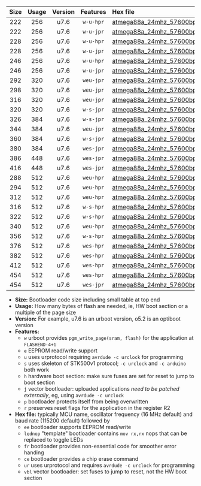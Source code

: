 |Size|Usage|Version|Features|Hex file|
|:-:|:-:|:-:|:-:|:--|
|222|256|u7.6|`w-u-hpr`|[atmega88a_24mhz_57600bps_ur.hex](https://raw.githubusercontent.com/stefanrueger/urboot/main/bootloaders/atmega88a/fcpu_24mhz/57600_bps/atmega88a_24mhz_57600bps_ur.hex)|
|222|256|u7.6|`w-u-jpr`|[atmega88a_24mhz_57600bps_ur_vbl.hex](https://raw.githubusercontent.com/stefanrueger/urboot/main/bootloaders/atmega88a/fcpu_24mhz/57600_bps/atmega88a_24mhz_57600bps_ur_vbl.hex)|
|228|256|u7.6|`w-u-hpr`|[atmega88a_24mhz_57600bps_lednop_ur.hex](https://raw.githubusercontent.com/stefanrueger/urboot/main/bootloaders/atmega88a/fcpu_24mhz/57600_bps/atmega88a_24mhz_57600bps_lednop_ur.hex)|
|228|256|u7.6|`w-u-jpr`|[atmega88a_24mhz_57600bps_lednop_ur_vbl.hex](https://raw.githubusercontent.com/stefanrueger/urboot/main/bootloaders/atmega88a/fcpu_24mhz/57600_bps/atmega88a_24mhz_57600bps_lednop_ur_vbl.hex)|
|246|256|u7.6|`w-u-hpr`|[atmega88a_24mhz_57600bps_lednop_fr_ur.hex](https://raw.githubusercontent.com/stefanrueger/urboot/main/bootloaders/atmega88a/fcpu_24mhz/57600_bps/atmega88a_24mhz_57600bps_lednop_fr_ur.hex)|
|246|256|u7.6|`w-u-jpr`|[atmega88a_24mhz_57600bps_lednop_fr_ur_vbl.hex](https://raw.githubusercontent.com/stefanrueger/urboot/main/bootloaders/atmega88a/fcpu_24mhz/57600_bps/atmega88a_24mhz_57600bps_lednop_fr_ur_vbl.hex)|
|292|320|u7.6|`weu-jpr`|[atmega88a_24mhz_57600bps_ee_ur_vbl.hex](https://raw.githubusercontent.com/stefanrueger/urboot/main/bootloaders/atmega88a/fcpu_24mhz/57600_bps/atmega88a_24mhz_57600bps_ee_ur_vbl.hex)|
|298|320|u7.6|`weu-jpr`|[atmega88a_24mhz_57600bps_ee_lednop_ur_vbl.hex](https://raw.githubusercontent.com/stefanrueger/urboot/main/bootloaders/atmega88a/fcpu_24mhz/57600_bps/atmega88a_24mhz_57600bps_ee_lednop_ur_vbl.hex)|
|316|320|u7.6|`weu-jpr`|[atmega88a_24mhz_57600bps_ee_lednop_fr_ur_vbl.hex](https://raw.githubusercontent.com/stefanrueger/urboot/main/bootloaders/atmega88a/fcpu_24mhz/57600_bps/atmega88a_24mhz_57600bps_ee_lednop_fr_ur_vbl.hex)|
|320|320|u7.6|`w-s-jpr`|[atmega88a_24mhz_57600bps_vbl.hex](https://raw.githubusercontent.com/stefanrueger/urboot/main/bootloaders/atmega88a/fcpu_24mhz/57600_bps/atmega88a_24mhz_57600bps_vbl.hex)|
|326|384|u7.6|`w-s-jpr`|[atmega88a_24mhz_57600bps_lednop_vbl.hex](https://raw.githubusercontent.com/stefanrueger/urboot/main/bootloaders/atmega88a/fcpu_24mhz/57600_bps/atmega88a_24mhz_57600bps_lednop_vbl.hex)|
|344|384|u7.6|`weu-jpr`|[atmega88a_24mhz_57600bps_ee_lednop_fr_ce_ur_vbl.hex](https://raw.githubusercontent.com/stefanrueger/urboot/main/bootloaders/atmega88a/fcpu_24mhz/57600_bps/atmega88a_24mhz_57600bps_ee_lednop_fr_ce_ur_vbl.hex)|
|360|384|u7.6|`w-s-jpr`|[atmega88a_24mhz_57600bps_lednop_fr_vbl.hex](https://raw.githubusercontent.com/stefanrueger/urboot/main/bootloaders/atmega88a/fcpu_24mhz/57600_bps/atmega88a_24mhz_57600bps_lednop_fr_vbl.hex)|
|380|384|u7.6|`wes-jpr`|[atmega88a_24mhz_57600bps_ee_vbl.hex](https://raw.githubusercontent.com/stefanrueger/urboot/main/bootloaders/atmega88a/fcpu_24mhz/57600_bps/atmega88a_24mhz_57600bps_ee_vbl.hex)|
|386|448|u7.6|`wes-jpr`|[atmega88a_24mhz_57600bps_ee_lednop_vbl.hex](https://raw.githubusercontent.com/stefanrueger/urboot/main/bootloaders/atmega88a/fcpu_24mhz/57600_bps/atmega88a_24mhz_57600bps_ee_lednop_vbl.hex)|
|416|448|u7.6|`wes-jpr`|[atmega88a_24mhz_57600bps_ee_lednop_fr_vbl.hex](https://raw.githubusercontent.com/stefanrueger/urboot/main/bootloaders/atmega88a/fcpu_24mhz/57600_bps/atmega88a_24mhz_57600bps_ee_lednop_fr_vbl.hex)|
|288|512|u7.6|`weu-hpr`|[atmega88a_24mhz_57600bps_ee_ur.hex](https://raw.githubusercontent.com/stefanrueger/urboot/main/bootloaders/atmega88a/fcpu_24mhz/57600_bps/atmega88a_24mhz_57600bps_ee_ur.hex)|
|294|512|u7.6|`weu-hpr`|[atmega88a_24mhz_57600bps_ee_lednop_ur.hex](https://raw.githubusercontent.com/stefanrueger/urboot/main/bootloaders/atmega88a/fcpu_24mhz/57600_bps/atmega88a_24mhz_57600bps_ee_lednop_ur.hex)|
|312|512|u7.6|`weu-hpr`|[atmega88a_24mhz_57600bps_ee_lednop_fr_ur.hex](https://raw.githubusercontent.com/stefanrueger/urboot/main/bootloaders/atmega88a/fcpu_24mhz/57600_bps/atmega88a_24mhz_57600bps_ee_lednop_fr_ur.hex)|
|316|512|u7.6|`w-s-hpr`|[atmega88a_24mhz_57600bps.hex](https://raw.githubusercontent.com/stefanrueger/urboot/main/bootloaders/atmega88a/fcpu_24mhz/57600_bps/atmega88a_24mhz_57600bps.hex)|
|322|512|u7.6|`w-s-hpr`|[atmega88a_24mhz_57600bps_lednop.hex](https://raw.githubusercontent.com/stefanrueger/urboot/main/bootloaders/atmega88a/fcpu_24mhz/57600_bps/atmega88a_24mhz_57600bps_lednop.hex)|
|340|512|u7.6|`weu-hpr`|[atmega88a_24mhz_57600bps_ee_lednop_fr_ce_ur.hex](https://raw.githubusercontent.com/stefanrueger/urboot/main/bootloaders/atmega88a/fcpu_24mhz/57600_bps/atmega88a_24mhz_57600bps_ee_lednop_fr_ce_ur.hex)|
|356|512|u7.6|`w-s-hpr`|[atmega88a_24mhz_57600bps_lednop_fr.hex](https://raw.githubusercontent.com/stefanrueger/urboot/main/bootloaders/atmega88a/fcpu_24mhz/57600_bps/atmega88a_24mhz_57600bps_lednop_fr.hex)|
|376|512|u7.6|`wes-hpr`|[atmega88a_24mhz_57600bps_ee.hex](https://raw.githubusercontent.com/stefanrueger/urboot/main/bootloaders/atmega88a/fcpu_24mhz/57600_bps/atmega88a_24mhz_57600bps_ee.hex)|
|382|512|u7.6|`wes-hpr`|[atmega88a_24mhz_57600bps_ee_lednop.hex](https://raw.githubusercontent.com/stefanrueger/urboot/main/bootloaders/atmega88a/fcpu_24mhz/57600_bps/atmega88a_24mhz_57600bps_ee_lednop.hex)|
|412|512|u7.6|`wes-hpr`|[atmega88a_24mhz_57600bps_ee_lednop_fr.hex](https://raw.githubusercontent.com/stefanrueger/urboot/main/bootloaders/atmega88a/fcpu_24mhz/57600_bps/atmega88a_24mhz_57600bps_ee_lednop_fr.hex)|
|454|512|u7.6|`wes-hpr`|[atmega88a_24mhz_57600bps_ee_lednop_fr_ce.hex](https://raw.githubusercontent.com/stefanrueger/urboot/main/bootloaders/atmega88a/fcpu_24mhz/57600_bps/atmega88a_24mhz_57600bps_ee_lednop_fr_ce.hex)|
|454|512|u7.6|`wes-jpr`|[atmega88a_24mhz_57600bps_ee_lednop_fr_ce_vbl.hex](https://raw.githubusercontent.com/stefanrueger/urboot/main/bootloaders/atmega88a/fcpu_24mhz/57600_bps/atmega88a_24mhz_57600bps_ee_lednop_fr_ce_vbl.hex)|

- **Size:** Bootloader code size including small table at top end
- **Usage:** How many bytes of flash are needed, ie, HW boot section or a multiple of the page size
- **Version:** For example, u7.6 is an urboot version, o5.2 is an optiboot version
- **Features:**
  + `w` urboot provides `pgm_write_page(sram, flash)` for the application at `FLASHEND-4+1`
  + `e` EEPROM read/write support
  + `u` uses urprotocol requiring `avrdude -c urclock` for programming
  + `s` uses skeleton of STK500v1 protocol; `-c urclock` and `-c arduino` both work
  + `h` hardware boot section: make sure fuses are set for reset to jump to boot section
  + `j` vector bootloader: uploaded applications *need to be patched externally*, eg, using `avrdude -c urclock`
  + `p` bootloader protects itself from being overwritten
  + `r` preserves reset flags for the application in the register R2
- **Hex file:** typically MCU name, oscillator frequency (16 MHz default) and baud rate (115200 default) followed by
  + `ee` bootloader supports EEPROM read/write
  + `lednop` "template" bootloader contains `mov rx,rx` nops that can be replaced to toggle LEDs
  + `fr` bootloader provides non-essential code for smoother error handing
  + `ce` bootloader provides a chip erase command
  + `ur` uses urprotocol and requires `avrdude -c urclock` for programming
  + `vbl` vector bootloader: set fuses to jump to reset, not the HW boot section
